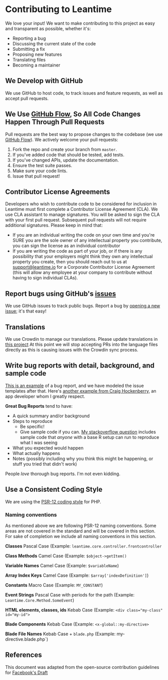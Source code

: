 # Contributing to Leantime
We love your input! We want to make contributing to this project as easy and transparent as possible, whether it's:

- Reporting a bug
- Discussing the current state of the code
- Submitting a fix
- Proposing new features
- Translating files
- Becoming a maintainer

## We Develop with GitHub
We use GitHub to host code, to track issues and feature requests, as well as accept pull requests.

## We Use [GitHub Flow](https://docs.github.com/en/get-started/quickstart/github-flow), So All Code Changes Happen Through Pull Requests
Pull requests are the best way to propose changes to the codebase (we use [GitHub Flow](https://docs.github.com/en/get-started/quickstart/github-flow)). We actively welcome your pull requests:

1. Fork the repo and create your branch from `master`.
2. If you've added code that should be tested, add tests.
3. If you've changed APIs, update the documentation.
4. Ensure the test suite passes.
5. Make sure your code lints.
6. Issue that pull request!

## Contributor License Agreements
Developers who wish to contribute code to be considered for inclusion in Leantime must first complete a Contributor License Agreement (CLA).
We use CLA assistant to manage signatures. You will be asked to sign the CLA with your first pull request. Subsequent pull requests will not require additional signatures. Please keep in mind that:
- If you are an individual writing the code on your own time and you're SURE you are the sole owner of any intellectual property you contribute, you can sign the license as an individual contributor
- If you are writing the code as part of your job, or if there is any possibility that your employers might think they own any intellectual property you create, then you should reach out to us at support@leantime.io for a Corporate Contributor License Agreement (this will allow any employee at your company to contribute without having to sign individual CLAs).

## Report bugs using GitHub's [issues]([https://github.com/Leantime/leantime/issues](https://github.com/Leantime/leantime/issues))
We use GitHub issues to track public bugs. Report a bug by [opening a new issue](https://github.com/Leantime/leantime/issues); it's that easy!

## Translations
We use Crowdin to manage our translations. Please update translations in [this project](https://crowdin.com/project/leantime)
At this point we will stop accepting PRs into the language files directly as this is causing issues with the Crowdin sync process. 

## Write bug reports with detail, background, and sample code
[This is an example](http://stackoverflow.com/q/12488905/180626) of a bug report, and we have modeled the issue templates after that. Here's [another example from Craig Hockenberry](http://www.openradar.me/11905408), an app developer whom I greatly respect.

**Great Bug Reports** tend to have:

- A quick summary and/or background
- Steps to reproduce
  - Be specific!
  - Give sample code if you can. [My stackoverflow question](http://stackoverflow.com/q/12488905/180626) includes sample code that *anyone* with a base R setup can run to reproduce what I was seeing
- What you expected would happen
- What actually happens
- Notes (possibly including why you think this might be happening, or stuff you tried that didn't work)

People *love* thorough bug reports. I'm not even kidding.

## Use a Consistent Coding Style
We are using the [PSR-12 coding style](https://www.php-fig.org/psr/psr-12/) for PHP. 

### Naming conventions

As mentioned above we are following PSR-12 naming conventions. Some areas are not covered in the standard and will be covered in this section. For sake of completion we include all naming conventions in this section.

**Classes**
Pascal Case (Example: `leantime.core.controller.frontcontroller`

**Class Methods**
Camel Case (Example: `$object->getItem()`

**Variable Names**
Camel Case (Example: `$variableName`)

**Array Index Keys**
Camel Case (Example: `$array['indexDefinition']`)

**Constants**
Macro Case (Example: `MY_CONSTANT`)

**Event Strings**
Pascal Case with periods for the path (Example: `Leantime.Core.Method.SomeEvent`)

**HTML elements, classes, ids**
Kebab Case (Example: `<div class="my-class" id="my-id">`

**Blade Components**
Kebab Case (Example: `<x-global::my-directive>`

**Blade File Names**
Kebab Case + `blade.php` (Example: my-directive.blade.php`)



## References
This document was adapted from the open-source contribution guidelines for [Facebook's Draft](https://github.com/facebookarchive/draft-js/blob/5dd99d327066f5f0b30b95ab95770822cff1ac65/CONTRIBUTING.md)
